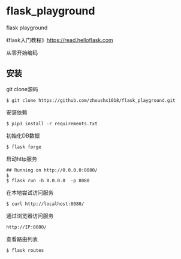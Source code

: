 # flask_playground
flask playground

《flask入门教程》https://read.helloflask.com 

从零开始编码


## 安装

git clone源码
```
$ git clone https://github.com/zhoushx1018/flask_playground.git
```

安装依赖
```
$ pip3 install -r requirements.txt
```

初始化DB数据

```
$ flask forge
```

启动http服务

```
## Running on http://0.0.0.0:8080/
$ 
$ flask run -h 0.0.0.0  -p 8080 
```

在本地尝试访问服务

```
$ curl http://localhost:8080/
```

通过浏览器访问服务

```
http://IP:8080/
```

查看路由列表

```
$ flask routes
```




